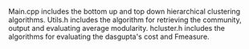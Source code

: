 Main.cpp includes the bottom up and top down hierarchical clustering algorithms.
Utils.h includes the algorithm for retrieving the community, output and evaluating average modularity.
hcluster.h includes the algorithms for evaluating the dasgupta's cost and Fmeasure.
